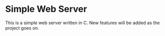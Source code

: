 # Simple Web Server

This is a simple web server written in C.
New features will be added as the project goes on.
